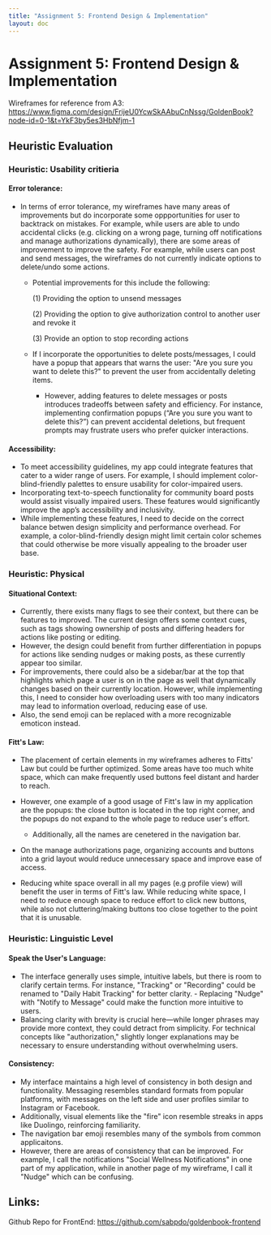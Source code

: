 ```yaml
---
title: "Assignment 5: Frontend Design & Implementation"
layout: doc
---
```


# Assignment 5: Frontend Design & Implementation

Wireframes for reference from A3: https://www.figma.com/design/FrijeU0YcwSkAAbuCnNssg/GoldenBook?node-id=0-1&t=YkF3by5es3HbNfjm-1


## Heuristic Evaluation

### Heuristic: Usability critieria

#### __Error tolerance__: 

- In terms of error tolerance, my wireframes have many areas of improvements but do incorporate some oppportunities for user to backtrack on mistakes. For example, while users are able to undo accidental clicks (e.g. clicking on a wrong page, turning off notifications and manage authorizations dynamically), there are some areas of improvement to improve the safety. For example, while users can post and send messages, the wireframes do not currently indicate options to delete/undo some actions. 
    - Potential improvements for this include the following:

        (1) Providing the option to unsend messages

        (2) Providing the option to give authorization control to another user and revoke it

        (3) Provide an option to stop recording actions
    - If I incorporate the opportunities to delete posts/messages, I could have a popup that appears that warns the user: "Are you sure you want to delete this?" to prevent the user from accidentally deleting items. 
        - However, adding features to delete messages or posts introduces tradeoffs between safety and efficiency. For instance, implementing confirmation popups (“Are you sure you want to delete this?”) can prevent accidental deletions, but frequent prompts may frustrate users who prefer quicker interactions.

#### __Accessibility__:

- To meet accessibility guidelines, my app could integrate features that cater to a wider range of users. For example, I should implement color-blind-friendly palettes to ensure usability for color-impaired users. 
- Incorporating text-to-speech functionality for community board posts would assist visually impaired users. These features would significantly improve the app’s accessibility and inclusivity. 
- While implementing these features, I need to decide on the correct balance betwen design simplicity and performance overhead. For example, a color-blind-friendly design might limit certain color schemes that could otherwise be more visually appealing to the broader user base.


### Heuristic: Physical

#### __Situational Context__:  
- Currently, there exists many flags to see their context, but there can be features to improved. The current design offers some context cues, such as tags showing ownership of posts and differing headers for actions like posting or editing.
- However, the design could benefit from further differentiation in popups for actions like sending nudges or making posts, as these currently appear too similar.
- For improvements, there could also be a sidebar/bar at the top that highlights which page a user is on in the page as well that dynamically changes based on their currently location. However, while implementing this, I need to consider how overloading users with too many indicators may lead to information overload, reducing ease of use.
- Also, the send emoji can be replaced with a more recognizable emoticon instead. 

#### __Fitt's Law__:

- The placement of certain elements in my wireframes adheres to Fitts' Law but could be further optimized. Some areas have too much white space, which can make frequently used buttons feel distant and harder to reach.

- However, one example of a good usage of Fitt's law in my application are the popups: the close button is located in the top right corner, and the popups do not expand to the whole page to reduce user's effort. 
    - Additionally, all the names are cenetered in the navigation bar.

- On the manage authorizations page, organizing accounts and buttons into a grid layout would reduce unnecessary space and improve ease of access. 
- Reducing white space overall in all my pages (e.g profile view) will benefit the user in terms of Fitt's law. While reducing white space, I need to reduce enough space to reduce effort to click new buttons, while also not cluttering/making buttons too close together to the point that it is unusable.

### Heuristic: Linguistic Level

#### __Speak the User's Language__: 

- The interface generally uses simple, intuitive labels, but there is room to clarify certain terms. For instance, "Tracking" or "Recording" could be renamed to "Daily Habit Tracking" for better clarity. - Replacing "Nudge" with "Notify to Message" could make the function more intuitive to users. 
- Balancing clarity with brevity is crucial here—while longer phrases may provide more context, they could detract from simplicity. For technical concepts like "authorization," slightly longer explanations may be necessary to ensure understanding without overwhelming users.

#### __Consistency__: 

- My interface maintains a high level of consistency in both design and functionality. Messaging resembles standard formats from popular platforms, with messages on the left side and user profiles similar to Instagram or Facebook. 
- Additionally, visual elements like the "fire" icon resemble streaks in apps like Duolingo, reinforcing familiarity. 
- The navigation bar emoji resembles many of the symbols from common applicaitons.
- However, there are areas of consistency that can be improved. For example, I call the notifications "Social Wellness Notifications" in one part of my application, while in another page of my wireframe, I call it "Nudge" which can be confusing. 

## Links:

Github Repo for FrontEnd: 
https://github.com/sabpdo/goldenbook-frontend 

